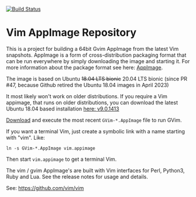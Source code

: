 [![Build Status](https://github.com/vim/vim-appimage/workflows/Release%20AppImage/badge.svg)](https://github.com/vim/vim-appimage/actions?query=workflow%3A%22Release+AppImage%22)

# Vim AppImage Repository

This is a project for building a 64bit Gvim AppImage from the latest Vim snapshots.
AppImage is a form of cross-distribution packaging format that can be run
everywhere by simply downloading the image and starting it. For more
information about the package format see here: [AppImage](https://appimage.org).

The image is based on Ubuntu ~~18.04 LTS bionic~~ 20.04 LTS bionic (since PR #47,
because Github retired the Ubuntu 18.04 images in April 2023)

It most likely won't work on older distributions. If you require a Vim appimage,
that runs on older distributions, you can download the latest Ubuntu 18.04 based
installation [here: v9.0.1413](https://github.com/vim/vim-appimage/releases/tag/v9.0.1413)

[Download](https://github.com/vim/vim-appimage/releases) and execute the
most recent `GVim-*.AppImage` file to run GVim.

If you want a terminal Vim, just create a symbolic link with a name starting with "vim". Like:
```
ln -s GVim-*.AppImage vim.appimage
```

Then start `vim.appimage` to get a terminal Vim.

The vim / gvim AppImage's are built with Vim interfaces for Perl, Python3, Ruby
and Lua. See the release notes for usage and details.

See: https://github.com/vim/vim
